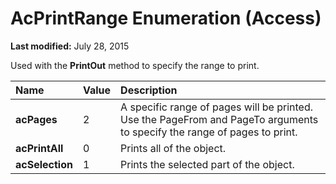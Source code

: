 
# AcPrintRange Enumeration (Access)

 **Last modified:** July 28, 2015

Used with the  **PrintOut** method to specify the range to print.


|**Name**|**Value**|**Description**|
|:-----|:-----|:-----|
| **acPages**|2|A specific range of pages will be printed. Use the PageFrom and PageTo arguments to specify the range of pages to print.|
| **acPrintAll**|0|Prints all of the object.|
| **acSelection**|1|Prints the selected part of the object.|
